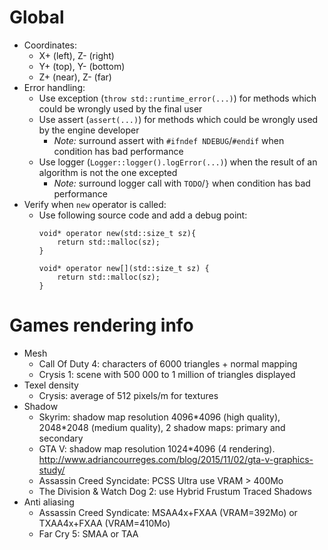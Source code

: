 # Global
- Coordinates:
    - X+ (left), Z- (right)
    - Y+ (top), Y- (bottom)
    - Z+ (near), Z- (far)
- Error handling:
    - Use exception (`throw std::runtime_error(...)`) for methods which could be wrongly used by the final user
    - Use assert (`assert(...)`) for methods which could be wrongly used by the engine developer
        - *Note:* surround assert with `#ifndef NDEBUG`/`#endif` when condition has bad performance
    - Use logger (`Logger::logger().logError(...)`) when the result of an algorithm is not the one excepted
        - *Note:* surround logger call with `TODO`/`}` when condition has bad performance
- Verify when `new` operator is called:
    - Use following source code and add a debug point:
        ```
        void* operator new(std::size_t sz){
            return std::malloc(sz);
        }

        void* operator new[](std::size_t sz) {
            return std::malloc(sz);
        }
        ```
    
# Games rendering info
- Mesh
	- Call Of Duty 4: characters of 6000 triangles + normal mapping
	- Crysis 1: scene with 500 000 to 1 million of triangles displayed
- Texel density
	- Crysis: average of 512 pixels/m for textures
- Shadow
	- Skyrim: shadow map resolution 4096\*4096 (high quality), 2048\*2048 (medium quality), 2 shadow maps: primary and secondary
	- GTA V: shadow map resolution 1024\*4096 (4 rendering). http://www.adriancourreges.com/blog/2015/11/02/gta-v-graphics-study/
	- Assassin Creed Syncidate: PCSS Ultra use VRAM > 400Mo
	- The Division & Watch Dog 2: use Hybrid Frustum Traced Shadows
- Anti aliasing
	- Assassin Creed Syndicate: MSAA4x+FXAA (VRAM=392Mo) or TXAA4x+FXAA (VRAM=410Mo)
	- Far Cry 5: SMAA or TAA

